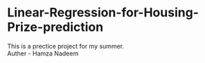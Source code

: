 # Linear-Regression-for-Housing-Prize-prediction 
This is a prectice project for my summer.
<br>
Auther - Hamza Nadeem
